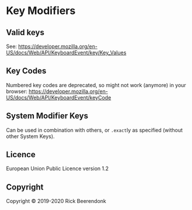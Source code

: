 # Key Modifiers

## Valid keys

See: https://developer.mozilla.org/en-US/docs/Web/API/KeyboardEvent/key/Key_Values

## Key Codes

Numbered key codes are deprecated, so might not work (anymore) in your browser: https://developer.mozilla.org/en-US/docs/Web/API/KeyboardEvent/keyCode

## System Modifier Keys

Can be used in combination with others, or `.exact`ly as specified (without other System Keys).

## Licence

European Union Public Licence version 1.2

## Copyright

Copyright © 2019-2020 Rick Beerendonk
